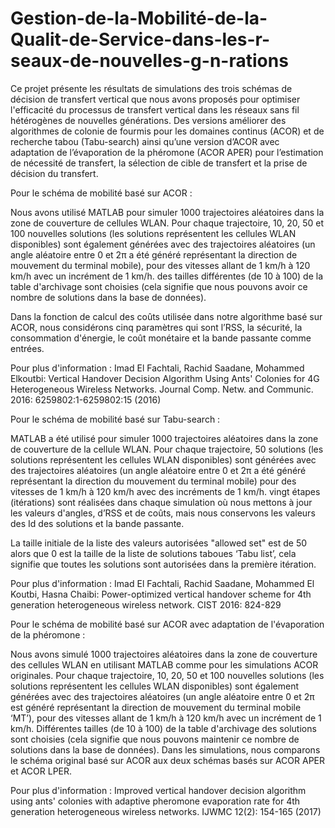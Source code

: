 # Gestion-de-la-Mobilité-de-la-Qualit-de-Service-dans-les-r-seaux-de-nouvelles-g-n-rations

Ce projet présente les résultats de simulations des trois schémas de décision de transfert vertical que nous avons proposés pour optimiser l'efficacité du processus de transfert vertical dans les réseaux sans fil hétérogènes de nouvelles générations. Des versions améliorer des algorithmes de colonie de fourmis pour les domaines continus (ACOR) et de recherche tabou (Tabu-search) ainsi qu’une version d’ACOR avec adaptation de l’évaporation de la phéromone (ACOR APER) pour l’estimation de nécessité de transfert, la sélection de cible de transfert et la prise de décision du transfert.

Pour le schéma de mobilité basé sur ACOR : 

Nous avons utilisé MATLAB pour simuler 1000 trajectoires aléatoires dans la zone de couverture de cellules WLAN. Pour chaque trajectoire, 10, 20, 50 et 100 nouvelles solutions (les solutions représentent les cellules WLAN disponibles) sont également générées avec des trajectoires aléatoires (un angle aléatoire entre 0 et 2π a été généré représentant la direction de mouvement du terminal mobile), pour des vitesses allant de 1 km/h à 120 km/h avec un incrément de 1 km/h. des tailles différentes (de 10 à 100) de la table d'archivage sont choisies (cela signifie que nous pouvons avoir ce nombre de solutions dans la base de données).

Dans la fonction de calcul des coûts utilisée dans notre algorithme basé sur ACOR, nous considérons cinq paramètres qui sont l’RSS, la sécurité, la consommation d'énergie, le coût monétaire et la bande passante comme entrées.

Pour plus d'information : Imad El Fachtali, Rachid Saadane, Mohammed Elkoutbi:
Vertical Handover Decision Algorithm Using Ants' Colonies for 4G Heterogeneous Wireless Networks. Journal Comp. Netw. and Communic. 2016: 6259802:1-6259802:15 (2016)

Pour le schéma de mobilité basé sur Tabu-search : 

MATLAB a été utilisé pour simuler 1000 trajectoires aléatoires dans la zone de couverture de la cellule WLAN. Pour chaque trajectoire, 50 solutions (les solutions représentent les cellules WLAN disponibles) sont générées avec des trajectoires aléatoires (un angle aléatoire entre 0 et 2π a été généré représentant la direction du mouvement du terminal mobile) pour des vitesses de 1 km/h à 120 km/h avec des incréments de 1 km/h. vingt étapes (itérations) sont réalisées dans chaque simulation où nous mettons à jour les valeurs d'angles, d’RSS et de coûts, mais nous conservons les valeurs des Id des solutions et la bande passante.

La taille initiale de la liste des valeurs autorisées "allowed set" est de 50 alors que  0 est la taille de la liste de solutions taboues ‘Tabu list’, cela signifie que toutes les solutions sont autorisées dans la première itération.

Pour plus d'information : Imad El Fachtali, Rachid Saadane, Mohammed El Koutbi, Hasna Chaibi:
Power-optimized vertical handover scheme for 4th generation heterogeneous wireless network. CIST 2016: 824-829


Pour le schéma de mobilité basé sur ACOR avec adaptation de l'évaporation de la phéromone :

Nous avons simulé 1000 trajectoires aléatoires dans la zone de couverture des cellules WLAN en utilisant MATLAB comme pour les simulations ACOR originales. Pour chaque trajectoire, 10, 20, 50 et 100 nouvelles solutions (les solutions représentent les cellules WLAN disponibles) sont également générées avec des trajectoires aléatoires (un angle aléatoire entre 0 et 2π est généré représentant la direction de mouvement du terminal mobile ‘MT’), pour des vitesses allant de 1 km/h à 120 km/h avec un incrément de 1 km/h. Différentes tailles (de 10 à 100) de la table d'archivage des solutions sont choisies (cela signifie que nous pouvons maintenir ce nombre de solutions dans la base de données).
Dans les simulations, nous comparons le schéma original basé sur ACOR aux deux schémas basés sur ACOR  APER et ACOR  LPER.

Pour plus d'information : Improved vertical handover decision algorithm using ants' colonies with adaptive pheromone evaporation rate for 4th generation heterogeneous wireless networks. IJWMC 12(2): 154-165 (2017)
